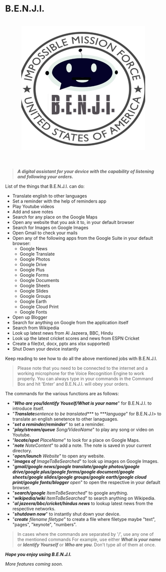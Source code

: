 # B.E.N.J.I.

<h1 align="center">
  <img width="400" src="https://raw.githubusercontent.com/the-ethan-hunt/B.E.N.J.I./master/benji_final.ico">
  <br>
  <br>
</h1>

> _***A digital assistant for your device with the capability of listening and following your orders.***_


List of the things that B.E.N.J.I. can do:

* Translate english to other languages 
* Set a reminder with the help of reminders app
* Play Youtube videos
* Add and save notes
* Search for any place on the Google Maps
* Open any website that you ask it to, in your default browser
* Search for Images on Google Images
* Open Gmail to check your mails
* Open any of the following apps from the Google Suite in your default browser:
  * Google News
  * Google Translate
  * Google Photos
  * Google Drive
  * Google Plus
  * Google Forms
  * Google Documents
  * Google Sheets
  * Google Slides
  * Google Groups
  * Google Earth
  * Google Cloud Print
  * Google Fonts
* Open up Blogger
* Search for anything on Google from the application itself
* Search from Wikipedia
* Look up latest news from Al Jazeera, BBC, Hindu
* Look up the latest cricket scores and news from ESPN Cricket
* Create a file(txt, docx, pptx ans xlsx supported)
* Shut Down your device instantly 

Keep reading to see how to do all the above mentioned jobs with B.E.N.J.I.

>Please note that you need to be connected to the internet and a working microphone for the Voice Recognition Engine to work properly.
You can always type in your commands in the Command Box and hit 'Enter' and B.E.N.J.I. will obey your orders.

The commands for the various functions are as follows:

* "***Who are you/Identify Youself/What is your name***" for B.E.N.J.I. to introduce itself.
* "***Translate***_sentence to be translated_*** to ***_language_" for B.E.N.J.I> to translate an english senetence to other lanaguages.
* "***set a reminder/reminder***" to set a reminder.
* "***play/stream/queue*** _Song/VideoName_" to play any song or video on Youtube.
* "***locate/spot*** _PlaceName_" to look for a place on Google Maps.
* "***note*** _NoteContent_" to add a note. The note is saved in your current directory.
* "***open/launch*** _Website_" to open any website.
* "***images of*** _ImageToBeSearched_" to look up images on Google Images.
* "***gmail/google news/google translate/google photos/google drive/google plus/google forms/google document/google sheets/google slides/google groups/google earth/google cloud print/google fonts/blogger*** _open_" to open the respective in your default browser.
* "***search/google*** _ItemToBeSearched_" to google anything.
* "***wikipedia/wiki*** _ItemToBeSearched_" to search anything on Wikipedia.
* "***al jazeera/bbc/cricket/hindus news*** to lookup latest news from the respective networks.
* "***shutdown now***" to instantly shut down your device.
* "***create*** _filename_ _filetype_" to create a file where filetype maybe "text", "pages", "keynote", "numbers".

>In cases where the commands are separated by '/', use any one of the mentioned commands
>For example, use either ***What is your name*** or ***Identify Yourself*** or ***Who are you***. Don't type all of them at once.

_***Hope you enjoy using B.E.N.J.I.***_

_More features coming soon._
